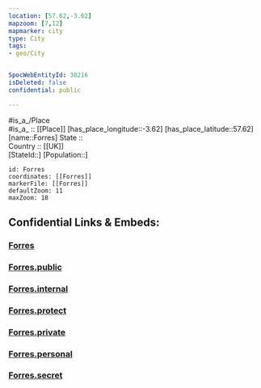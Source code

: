 ```yaml
---
location: [57.62,-3.62] 
mapzoom: [7,12] 
mapmarker: city 
type: City
tags:
- geo/City


SpocWebEntityId: 30216
isDeleted: false
confidential: public

---
```

#is_a_/Place  
#is_a_ :: [[Place]] 
[has_place_longitude::-3.62] 
[has_place_latitude::57.62] 
[name::Forres] 
State ::  
Country :: [[UK]]  
[StateId::] 
[Population::] 



```leaflet
id: Forres
coordinates: [[Forres]] 
markerFile: [[Forres]] 
defaultZoom: 11 
maxZoom: 18
```


## Confidential Links & Embeds: 

### [Forres](/_Standards/Earth/Continent/Europe/Europe~North/UK/Scotland/counties~Scotland/Moray/cities~Moray/Forres.md) 

### [Forres.public](/_public/Earth/Continent/Europe/Europe~North/UK/Scotland/counties~Scotland/Moray/cities~Moray/Forres.public.md) 

### [Forres.internal](/_internal/Earth/Continent/Europe/Europe~North/UK/Scotland/counties~Scotland/Moray/cities~Moray/Forres.internal.md) 

### [Forres.protect](/_protect/Earth/Continent/Europe/Europe~North/UK/Scotland/counties~Scotland/Moray/cities~Moray/Forres.protect.md) 

### [Forres.private](/_private/Earth/Continent/Europe/Europe~North/UK/Scotland/counties~Scotland/Moray/cities~Moray/Forres.private.md) 

### [Forres.personal](/_personal/Earth/Continent/Europe/Europe~North/UK/Scotland/counties~Scotland/Moray/cities~Moray/Forres.personal.md) 

### [Forres.secret](/_secret/Earth/Continent/Europe/Europe~North/UK/Scotland/counties~Scotland/Moray/cities~Moray/Forres.secret.md)

